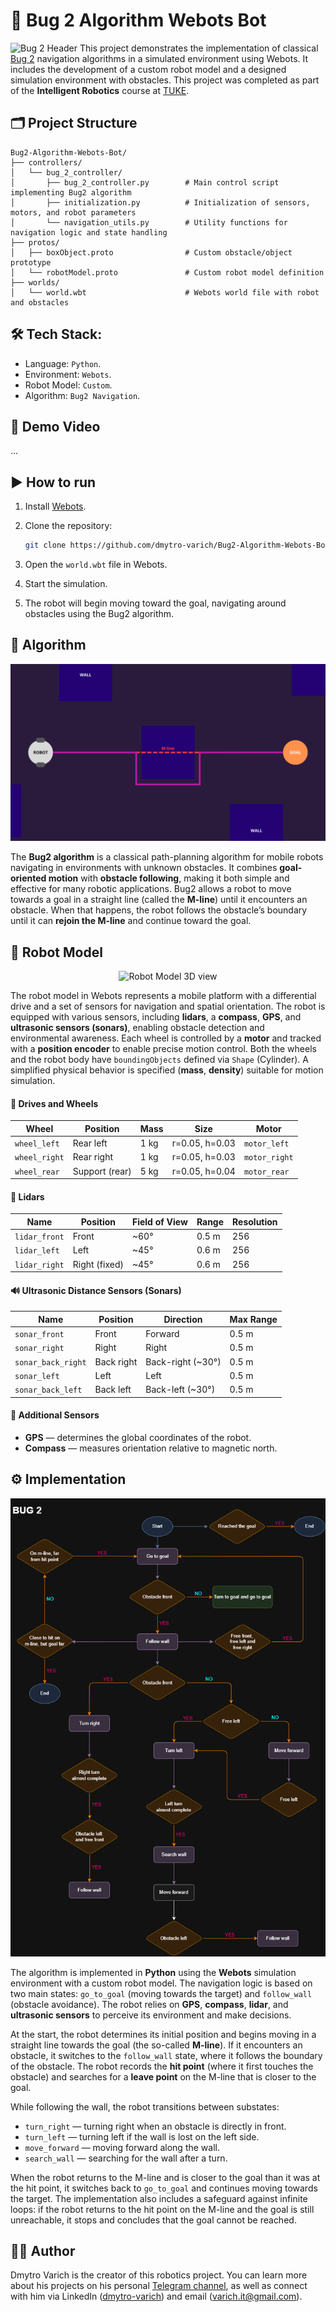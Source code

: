 # 🐞 Bug 2 Algorithm Webots Bot
![Bug 2 Header](https://github.com/dmytro-varich/Bug2-Algorithm-Webots-Bot/blob/main/assets/Bug2_Project_Header.png)
This project demonstrates the implementation of classical [Bug 2](https://medium.com/@sefakurtipek/robot-motion-planning-bug-algorithms-34cf5175ab39) navigation algorithms in a simulated environment using Webots. It includes the development of a custom robot model and a designed simulation environment with obstacles. This project was completed as part of the **Intelligent Robotics** course at [TUKE](https://www.tuke.sk/).

## 🗂️ Project Structure
```
Bug2-Algorithm-Webots-Bot/
├── controllers/
│   └── bug_2_controller/
│       ├── bug_2_controller.py        # Main control script implementing Bug2 algorithm
│       ├── initialization.py          # Initialization of sensors, motors, and robot parameters
│       └── navigation_utils.py        # Utility functions for navigation logic and state handling
├── protos/
│   ├── boxObject.proto                # Custom obstacle/object prototype
│   └── robotModel.proto               # Custom robot model definition
├── worlds/
│   └── world.wbt                      # Webots world file with robot and obstacles
```

## 🛠️ Tech Stack:
- Language: `Python`.
- Environment: `Webots`.
- Robot Model: `Custom`.
- Algorithm: `Bug2 Navigation`.

## 🎥 Demo Video
...

## ▶️ How to run
1. Install [Webots](https://cyberbotics.com/).

2. Clone the repository:

   ```bash
   git clone https://github.com/dmytro-varich/Bug2-Algorithm-Webots-Bot.git
   ```

3. Open the `world.wbt` file in Webots.

4. Start the simulation.

5. The robot will begin moving toward the goal, navigating around obstacles using the Bug2 algorithm.

## 🔁 Algorithm
![Bug 2 Scheme](https://github.com/dmytro-varich/Bug-Algorithm-Webots-Bot/blob/main/assets/Bug_2_Scheme.png)

The **Bug2 algorithm** is a classical path-planning algorithm for mobile robots navigating in environments with unknown obstacles. It combines **goal-oriented motion** with **obstacle following**, making it both simple and effective for many robotic applications. Bug2 allows a robot to move towards a goal in a straight line (called the **M-line**) until it encounters an obstacle. When that happens, the robot follows the obstacle’s boundary until it can **rejoin the M-line** and continue toward the goal.

## 🤖 Robot Model

<p align="center">
  <img src="https://github.com/dmytro-varich/Bug2-Algorithm-Webots-Bot/blob/main/assets/robot_model.gif" alt="Robot Model 3D view" />
</p>

The robot model in Webots represents a mobile platform with a differential drive and a set of sensors for navigation and spatial orientation. The robot is equipped with various sensors, including **lidars**, a **compass**, **GPS**, and **ultrasonic sensors (sonars)**, enabling obstacle detection and environmental awareness. Each wheel is controlled by a **motor** and tracked with a **position encoder** to enable precise motion control. Both the wheels and the robot body have `boundingObjects` defined via `Shape` (Cylinder). A simplified physical behavior is specified (**mass**, **density**) suitable for motion simulation.

#### 🔧 Drives and Wheels

| Wheel        | Position       | Mass | Size           | Motor         |
| ------------ | -------------- | ---- | -------------- | ------------- |
| `wheel_left`  | Rear left      | 1 kg | r=0.05, h=0.03 | `motor_left`  |
| `wheel_right` | Rear right     | 1 kg | r=0.05, h=0.03 | `motor_right` |
| `wheel_rear`  | Support (rear) | 5 kg | r=0.05, h=0.04 | `motor_rear`  |

#### 📡 Lidars

| Name         | Position      | Field of View | Range | Resolution |
| ------------ | ------------- | ------------- | ----- | ---------- |
| `lidar_front` | Front         | \~60°         | 0.5 m | 256        |
| `lidar_left`  | Left          | \~45°         | 0.6 m | 256        |
| `lidar_right` | Right (fixed) | \~45°         | 0.6 m | 256        |

#### 🔊 Ultrasonic Distance Sensors (Sonars)

| Name               | Position   | Direction          | Max Range |
| ------------------ | ---------- | ------------------ | --------- |
| `sonar_front`       | Front      | Forward            | 0.5 m     |
| `sonar_right`       | Right      | Right              | 0.5 m     |
| `sonar_back_right` | Back right | Back-right (\~30°) | 0.5 m     |
| `sonar_left`        | Left       | Left               | 0.5 m     |
| `sonar_back_left`  | Back left  | Back-left (\~30°)  | 0.5 m     |

#### 🧭 Additional Sensors

* **GPS** — determines the global coordinates of the robot.
* **Compass** — measures orientation relative to magnetic north.


## ⚙️ Implementation
![Bug 2 Algorithm](https://github.com/dmytro-varich/Bug-Algorithm-Webots-Bot/blob/main/assets/Bug2_Algorithm.drawio.png)

The algorithm is implemented in **Python** using the **Webots** simulation environment with a custom robot model. The navigation logic is based on two main states: `go_to_goal` (moving towards the target) and `follow_wall` (obstacle avoidance). The robot relies on **GPS**, **compass**, **lidar**, and **ultrasonic sensors** to perceive its environment and make decisions.

At the start, the robot determines its initial position and begins moving in a straight line towards the goal (the so-called **M-line**). If it encounters an obstacle, it switches to the `follow_wall` state, where it follows the boundary of the obstacle. The robot records the **hit point** (where it first touches the obstacle) and searches for a **leave point** on the M-line that is closer to the goal.

While following the wall, the robot transitions between substates:

* `turn_right` — turning right when an obstacle is directly in front.
* `turn_left` — turning left if the wall is lost on the left side.
* `move_forward` — moving forward along the wall.
* `search_wall` — searching for the wall after a turn.

When the robot returns to the M-line and is closer to the goal than it was at the hit point, it switches back to `go_to_goal` and continues moving towards the target. The implementation also includes a safeguard against infinite loops: if the robot returns to the hit point on the M-line and the goal is still unreachable, it stops and concludes that the goal cannot be reached.

## 🧛🏻 Author
Dmytro Varich is the creator of this robotics project. You can learn more about his projects on his personal [Telegram channel](https://t.me/varich_channel), as well as connect with him via LinkedIn ([dmytro-varich](https://www.linkedin.com/in/dmytro-varich/)) and email (varich.it@gmail.com).
